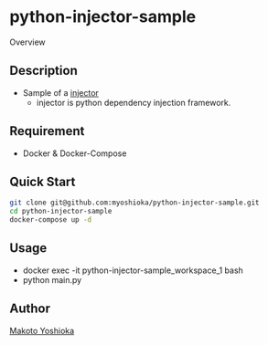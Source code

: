 python-injector-sample
=========

Overview

## Description

- Sample of a [injector](https://github.com/alecthomas/injector)
  - injector is python dependency injection framework.

## Requirement

- Docker & Docker-Compose

## Quick Start

```bash
git clone git@github.com:myoshioka/python-injector-sample.git
cd python-injector-sample
docker-compose up -d
```

## Usage

- docker exec -it python-injector-sample_workspace_1 bash
- python main.py

## Author

[Makoto Yoshioka](https://github.com/myoshioka)
